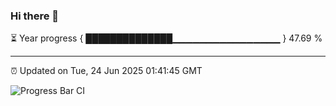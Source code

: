 ### Hi there 👋

⏳ Year progress { ██████████████▁▁▁▁▁▁▁▁▁▁▁▁▁▁▁▁ } 47.69 %

---

⏰ Updated on Tue, 24 Jun 2025 01:41:45 GMT

![Progress Bar CI](https://github.com/liununu/liununu/workflows/Progress%20Bar%20CI/badge.svg)

